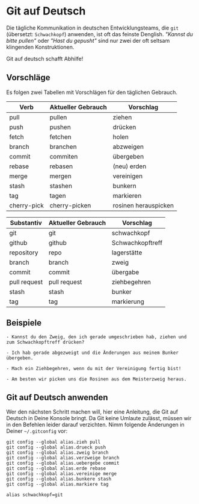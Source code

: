 # Git auf Deutsch

Die tägliche Kommunikation in deutschen Entwicklungsteams, die `git` 
(übersetzt: `Schwachkopf`) anwenden, ist oft das feinste Denglish. 
_"Kannst du bitte pullen"_ oder _"Hast du gepusht"_ sind nur zwei
der oft seltsam klingenden Konstruktionen.

Git auf deutsch schafft Abhilfe!

## Vorschläge

Es folgen zwei Tabellen mit Vorschlägen für den täglichen Gebrauch.

| Verb        | Aktueller Gebrauch | Vorschlag             |
|-------------|--------------------|-----------------------|
| pull        | pullen             | ziehen                |
| push        | pushen             | drücken               |
| fetch       | fetchen            | holen                 |
| branch      | branchen           | abzweigen             |
| commit      | commiten           | übergeben             |
| rebase      | rebasen            | (neu) erden           |
| merge       | mergen             | vereinigen            |
| stash       | stashen            | bunkern               |
| tag         | tagen              | markieren             |
| cherry-pick | cherry-picken      | rosinen herauspicken  |

| Substantiv   | Aktueller Gebrauch | Vorschlag        |
|--------------|--------------------|------------------|
| git          | git                | schwachkopf      |
| github       | github             | Schwachkopftreff |
| repository   | repo               | lagerstätte      |
| branch       | branch             | zweig            |
| commit       | commit             | übergabe         |
| pull request | pull request       | ziehbegehren     |
| stash        | stash              | bunker           |
| tag          | tag                | markierung       |

## Beispiele

    - Kannst du den Zweig, den ich gerade umgeschrieben hab, ziehen und zum Schwachkopftreff drücken?

    - Ich hab gerade abgezweigt und die Änderungen aus meinem Bunker übergeben.

    - Mach ein Ziehbegehren, wenn du mit der Vereinigung fertig bist!

    - Am besten wir picken uns die Rosinen aus dem Meisterzweig heraus.

## Git auf Deutsch anwenden

Wer den nächsten Schritt machen will, hier eine Anleitung, die Git auf Deutsch
in Deine Konsole bringt. Da Git keine Umlaute zulässt, müssen wir in den 
Befehlen leider darauf verzichten. Nimm folgende Änderungen in Deiner `~/.gitconfig` 
vor:

    git config --global alias.zieh pull
    git config --global alias.drueck push
    git config --global alias.zweig branch
    git config --global alias.verzweige branch
    git config --global alias.uebergebe commit
    git config --global alias.erde rebase
    git config --global alias.vereinige merge
    git config --global alias.bunkere stash
    git config --global alias.markiere tag

    alias schwachkopf=git
